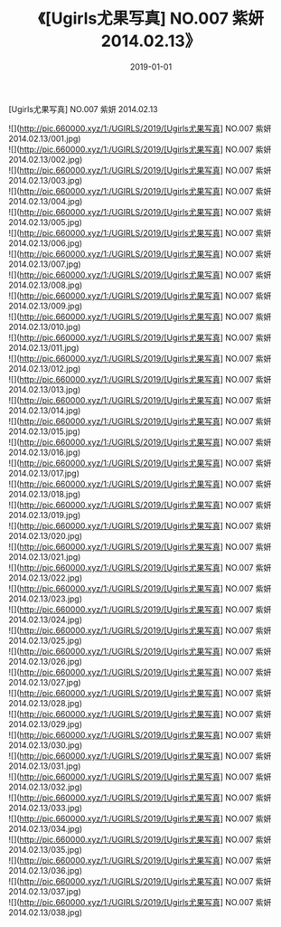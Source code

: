 ﻿---
layout: post
title:  《[Ugirls尤果写真] NO.007 紫妍 2014.02.13》
date:   2019-01-01
img: http://pic.660000.xyz/1:/UGIRLS/2019/[Ugirls尤果写真] NO.007 紫妍 2014.02.13/000.jpg
categories: [美女, 清纯, 唯美]
---

[Ugirls尤果写真] NO.007 紫妍 2014.02.13

 ![](http://pic.660000.xyz/1:/UGIRLS/2019/[Ugirls尤果写真] NO.007 紫妍 2014.02.13/001.jpg) <br>![](http://pic.660000.xyz/1:/UGIRLS/2019/[Ugirls尤果写真] NO.007 紫妍 2014.02.13/002.jpg) <br>![](http://pic.660000.xyz/1:/UGIRLS/2019/[Ugirls尤果写真] NO.007 紫妍 2014.02.13/003.jpg) <br>![](http://pic.660000.xyz/1:/UGIRLS/2019/[Ugirls尤果写真] NO.007 紫妍 2014.02.13/004.jpg) <br>![](http://pic.660000.xyz/1:/UGIRLS/2019/[Ugirls尤果写真] NO.007 紫妍 2014.02.13/005.jpg) <br>![](http://pic.660000.xyz/1:/UGIRLS/2019/[Ugirls尤果写真] NO.007 紫妍 2014.02.13/006.jpg) <br>![](http://pic.660000.xyz/1:/UGIRLS/2019/[Ugirls尤果写真] NO.007 紫妍 2014.02.13/007.jpg) <br>![](http://pic.660000.xyz/1:/UGIRLS/2019/[Ugirls尤果写真] NO.007 紫妍 2014.02.13/008.jpg) <br>![](http://pic.660000.xyz/1:/UGIRLS/2019/[Ugirls尤果写真] NO.007 紫妍 2014.02.13/009.jpg) <br>![](http://pic.660000.xyz/1:/UGIRLS/2019/[Ugirls尤果写真] NO.007 紫妍 2014.02.13/010.jpg) <br>![](http://pic.660000.xyz/1:/UGIRLS/2019/[Ugirls尤果写真] NO.007 紫妍 2014.02.13/011.jpg) <br>![](http://pic.660000.xyz/1:/UGIRLS/2019/[Ugirls尤果写真] NO.007 紫妍 2014.02.13/012.jpg) <br>![](http://pic.660000.xyz/1:/UGIRLS/2019/[Ugirls尤果写真] NO.007 紫妍 2014.02.13/013.jpg) <br>![](http://pic.660000.xyz/1:/UGIRLS/2019/[Ugirls尤果写真] NO.007 紫妍 2014.02.13/014.jpg) <br>![](http://pic.660000.xyz/1:/UGIRLS/2019/[Ugirls尤果写真] NO.007 紫妍 2014.02.13/015.jpg) <br>![](http://pic.660000.xyz/1:/UGIRLS/2019/[Ugirls尤果写真] NO.007 紫妍 2014.02.13/016.jpg) <br>![](http://pic.660000.xyz/1:/UGIRLS/2019/[Ugirls尤果写真] NO.007 紫妍 2014.02.13/017.jpg) <br>![](http://pic.660000.xyz/1:/UGIRLS/2019/[Ugirls尤果写真] NO.007 紫妍 2014.02.13/018.jpg) <br>![](http://pic.660000.xyz/1:/UGIRLS/2019/[Ugirls尤果写真] NO.007 紫妍 2014.02.13/019.jpg) <br>![](http://pic.660000.xyz/1:/UGIRLS/2019/[Ugirls尤果写真] NO.007 紫妍 2014.02.13/020.jpg) <br>![](http://pic.660000.xyz/1:/UGIRLS/2019/[Ugirls尤果写真] NO.007 紫妍 2014.02.13/021.jpg) <br>![](http://pic.660000.xyz/1:/UGIRLS/2019/[Ugirls尤果写真] NO.007 紫妍 2014.02.13/022.jpg) <br>![](http://pic.660000.xyz/1:/UGIRLS/2019/[Ugirls尤果写真] NO.007 紫妍 2014.02.13/023.jpg) <br>![](http://pic.660000.xyz/1:/UGIRLS/2019/[Ugirls尤果写真] NO.007 紫妍 2014.02.13/024.jpg) <br>![](http://pic.660000.xyz/1:/UGIRLS/2019/[Ugirls尤果写真] NO.007 紫妍 2014.02.13/025.jpg) <br>![](http://pic.660000.xyz/1:/UGIRLS/2019/[Ugirls尤果写真] NO.007 紫妍 2014.02.13/026.jpg) <br>![](http://pic.660000.xyz/1:/UGIRLS/2019/[Ugirls尤果写真] NO.007 紫妍 2014.02.13/027.jpg) <br>![](http://pic.660000.xyz/1:/UGIRLS/2019/[Ugirls尤果写真] NO.007 紫妍 2014.02.13/028.jpg) <br>![](http://pic.660000.xyz/1:/UGIRLS/2019/[Ugirls尤果写真] NO.007 紫妍 2014.02.13/029.jpg) <br>![](http://pic.660000.xyz/1:/UGIRLS/2019/[Ugirls尤果写真] NO.007 紫妍 2014.02.13/030.jpg) <br>![](http://pic.660000.xyz/1:/UGIRLS/2019/[Ugirls尤果写真] NO.007 紫妍 2014.02.13/031.jpg) <br>![](http://pic.660000.xyz/1:/UGIRLS/2019/[Ugirls尤果写真] NO.007 紫妍 2014.02.13/032.jpg) <br>![](http://pic.660000.xyz/1:/UGIRLS/2019/[Ugirls尤果写真] NO.007 紫妍 2014.02.13/033.jpg) <br>![](http://pic.660000.xyz/1:/UGIRLS/2019/[Ugirls尤果写真] NO.007 紫妍 2014.02.13/034.jpg) <br>![](http://pic.660000.xyz/1:/UGIRLS/2019/[Ugirls尤果写真] NO.007 紫妍 2014.02.13/035.jpg) <br>![](http://pic.660000.xyz/1:/UGIRLS/2019/[Ugirls尤果写真] NO.007 紫妍 2014.02.13/036.jpg) <br>![](http://pic.660000.xyz/1:/UGIRLS/2019/[Ugirls尤果写真] NO.007 紫妍 2014.02.13/037.jpg) <br>![](http://pic.660000.xyz/1:/UGIRLS/2019/[Ugirls尤果写真] NO.007 紫妍 2014.02.13/038.jpg) <br>